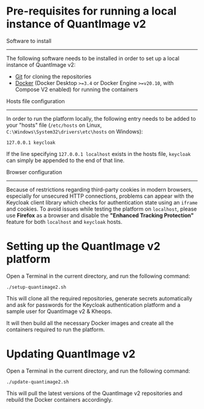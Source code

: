 Pre-requisites for running a local instance of QuantImage v2
========================================================================

Software to install
************************************************************************
The following software needs to be installed in order to set up a local instance
of QuantImage v2:
    
- [Git](https://github.com/git-guides/install-git) for cloning the repositories
- [Docker](https://docs.docker.com/install) (Docker Desktop `>=3.4` 
or Docker Engine `>=v20.10`, with Compose V2 enabled) for running the containers

Hosts file configuration
************************************************************************
In order to run the platform locally, the following entry needs to be added to 
your "hosts" file (`/etc/hosts` on Linux, `C:\Windows\System32\drivers\etc\hosts` 
on Windows):

```127.0.0.1 keycloak```

If the line specifying `127.0.0.1 localhost` exists in the hosts file, `keycloak`
can simply be appended to the end of that line.

Browser configuration
************************************************************************
Because of restrictions regarding third-party cookies in modern browsers, 
especially for unsecured HTTP connections, problems can appear with the Keycloak
client library which checks for authentication state using an `iframe` and
cookies. To avoid issues while testing the platform on `localhost`, please use
**Firefox** as a browser and disable the **"Enhanced Tracking Protection"** 
feature for both `localhost` and `keycloak` hosts.

Setting up the QuantImage v2 platform
========================================================================
Open a Terminal in the current directory, and run the following command:

```./setup-quantimage2.sh```

This will clone all the required repositories, generate secrets automatically
and ask for passwords for the Keycloak authentication platform and a sample
user for QuantImage v2 & Kheops.

It will then build all the necessary Docker images and create all the
containers required to run the platform.


Updating QuantImage v2
========================================================================

Open a Terminal in the current directory, and run the following command:

```./update-quantimage2.sh```

This will pull the latest versions of the QuantImage v2 repositories
and rebuild the Docker containers accordingly.